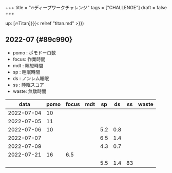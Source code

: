 +++
title = "🔥ディープワークチャレンジ"
tags = ["CHALLENGE"]
draft = false
+++

up: [🔥Titan]({{< relref "titan.md" >}})


## 2022-07 {#89c990}

-   pomo : ポモドーロ数
-   focus: 作業時間
-   mdt  : 瞑想時間
-   sp   : 睡眠時間
-   ds   : ノンレム睡眠
-   ss   : 睡眠スコア
-   waste: 無駄時間

| data       | pomo | focus | mdt | sp  | ds  | ss | waste |
|------------|------|-------|-----|-----|-----|----|-------|
| 2022-07-04 | 10   |       |     |     |     |    |       |
| 2022-07-05 | 11   |       |     |     |     |    |       |
| 2022-07-06 | 10   |       |     | 5.2 | 0.8 |    |       |
| 2022-07-07 |      |       |     | 6 5 | 1.4 |    |       |
| 2022-07-09 |      |       |     | 4.3 | 0.7 |    |       |
| 2022-07-21 | 16   | 6.5   |     |     |     |    |       |
|            |      |       |     | 5.5 | 1.4 | 83 |       |
